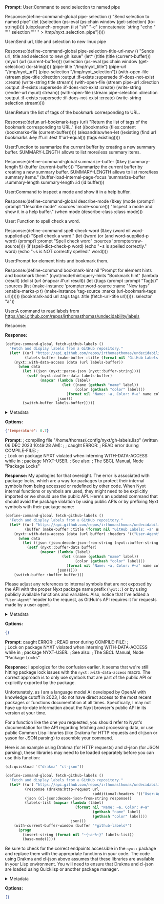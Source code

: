 **Prompt:**
User:Command to send selection to named pipe

Response:(define-command-global pipe-selection ()
"Send selection to named pipe"
(let ((selection (ps-eval (ps:chain window (get-selection) (to-string)))))
    (uiop:launch-program (list "sh" "-c" (concatenate 'string "echo " "'" selection "'" " > /tmp/nyxt_selection_pipe")))))


User:Send url, title and selection to new linux pipe

Response:(define-command-global pipe-selection-title-url-new ()
"Sends url, title and selection to new gh issue"
(let* ((title (title (current-buffer)))
        (myurl (url (current-buffer)))
        (selection (ps-eval (ps:chain window (get-selection) (to-string))))
        (pipe-title "/tmp/nyxt_title")
        (pipe-url "/tmp/nyxt_url")
        (pipe-selection "/tmp/nyxt_selection"))
    (with-open-file (stream pipe-title
                        :direction :output
                        :if-exists :supersede
                        :if-does-not-exist :create)
    (write-string title stream))
    (with-open-file (stream pipe-url
                        :direction :output
                        :if-exists :supersede
                        :if-does-not-exist :create)
    (write-string (render-url myurl) stream))
    (with-open-file (stream pipe-selection
                        :direction :output
                        :if-exists :supersede
                        :if-does-not-exist :create)
    (write-string selection stream))))


User:Return the list of tags of the bookmark corresponding to URL.

Response:(defun url-bookmark-tags (url)
"Return the list of tags of the bookmark corresponding to URL."
(let ((bookmarks (files:content (bookmarks-file (current-buffer)))))
(alexandria:when-let ((existing
                       (find url bookmarks :key #'url :test #'url-equal)))
  (tags existing))))


User:Function to summarize the current buffer by creating a new summary buffer.
SUMMARY-LENGTH allows to list more/less summary items.

Response:(define-command-global summarize-buffer
(&key (summary-length 5) (buffer (current-buffer)))
"Summarize the current buffer by creating a new summary buffer.
SUMMARY-LENGTH allows to list more/less summary items."
(buffer-load-internal-page-focus 'summarize-buffer :summary-length
                                summary-length :id (id buffer)))


User:Command to inspect a mode and show it in a help buffer.

Response:(define-command-global describe-mode
(&key (mode (prompt1 :prompt "Describe mode" :sources 'mode-source)))
"Inspect a mode and show it in a help buffer."
(when mode (describe-class :class mode)))

User: Function to spell check a word.

Response:(define-command spell-check-word
    (&key (word nil word-supplied-p))
"Spell check a word."
(let ((word
        (or (and word-supplied-p word)
            (prompt1 :prompt "Spell check word" :sources
                    'prompter:raw-source))))
    (if (spell-dict-check-p word)
        (echo "~s is spelled correctly." word)
        (echo "~s is NOT correctly spelled." word))))


User:Prompt for element hints and bookmark them.

Response:(define-command bookmark-hint
nil
"Prompt for element hints and bookmark them."
(nyxt/mode/hint:query-hints "Bookmark hint"
                            (lambda (result)
                                (dolist (url (mapcar #'url result))
                                (let ((tags
                                        (prompt :prompt "Tag(s)" :sources
                                                (list
                                                (make-instance
                                                'prompter:word-source :name
                                                "New tags" :enable-marks-p
                                                t)
                                                (make-instance 'tag-source
                                                                :marks
                                                                (url-bookmark-tags
                                                                url))))))
                                    (bookmark-add url :tags tags :title
                                                (fetch-url-title url)))))
                            :selector "a"))


User:A command to read labels from https://api.github.com/repos/irthomasthomas/undecidability/labels

Response:


**Response:**
```lisp
(define-command-global fetch-github-labels ()
  "Fetch and display labels from a GitHub repository."
  (let* ((url "https://api.github.com/repos/irthomasthomas/undecidability/labels")
         (labels-buffer (make-buffer :title (format nil "GitHub Labels: ~a" url))))
    (nyxt::with-data-access (data (url labels-buffer))
      (when data
        (let ((json (nyxt::parse-json (nyxt::buffer-string))))
          (setf (nyxt::buffer-data labels-buffer)
                (mapcar (lambda (label)
                          (let ((name (gethash "name" label))
                                (color (gethash "color" label)))
                            (format nil "Name: ~a, Color: #~a" name color)))
                        json)))
        (switch-buffer labels-buffer)))))
```

<details><summary>Metadata</summary>

- Duration: 12988 ms
- Datetime: 2023-12-05T21:22:21.552442
- Model: gpt-4-1106-preview

</details>

**Options:**
```json
{"temperature": 0.7}
```

**Prompt:**
; compiling file "/home/thomas/.config/nyxt/gh-labels.lisp" (written 06 DEC 2023 10:49:28 AM):
; 
; caught ERROR:
;   READ error during COMPILE-FILE:
;   
;     Lock on package NYXT violated when interning WITH-DATA-ACCESS while in
;     package NYXT-USER.
;   See also:
;     The SBCL Manual, Node "Package Locks"

**Response:**
My apologies for that oversight. The error is associated with package locks, which are a way for packages to protect their internal symbols from being accessed or redefined by other code. When Nyxt internal functions or symbols are used, they might need to be explicitly imported or we should use the public API. Here's an updated command that should avoid the package violation by using public APIs or by prefixing Nyxt symbols with their package name:

```lisp
(define-command-global fetch-github-labels ()
  "Fetch and display labels from a GitHub repository."
  (let* ((url "https://api.github.com/repos/irthomasthomas/undecidability/labels")
         (buffer (make-buffer :title (format nil "GitHub Labels: ~a" url))))
    (nyxt::with-data-access (data (url buffer) :headers '(("User-Agent" . "Nyxt")))
      (when data
        (let ((json (json:decode-json-from-string (nyxt::buffer-string buffer))))
          (setf (nyxt::buffer-data buffer)
                (mapcar (lambda (label)
                          (let ((name (gethash "name" label))
                                (color (gethash "color" label)))
                            (format nil "Name: ~a, Color: #~a" name color)))
                        json)))))
    (switch-buffer :buffer buffer)))
```

Please adjust any references to internal symbols that are not exposed by the API with the proper Nyxt package name prefix (`nyxt::`) or by using publicly available functions and variables. Also, notice that I've added a `"User-Agent"` header to the request, as GitHub's API requires it for requests made by a user agent.

<details><summary>Metadata</summary>

- Duration: 32748 ms
- Datetime: 2023-12-06T10:52:24.320953
- Model: gpt-4-1106-preview

</details>

**Options:**
```json
{}
```

**Prompt:**
caught ERROR:
;   READ error during COMPILE-FILE:
;   
;     Lock on package NYXT violated when interning WITH-DATA-ACCESS while in
;     package NYXT-USER.
;   See also:
;     The SBCL Manual, Node "Package Locks"

**Response:**
I apologize for the confusion earlier. It seems that we're still hitting package lock issues with the `nyxt::with-data-access` macro. The correct approach is to only use symbols that are part of the public API or explicitly exported by the package.

Unfortunately, as I am a language model AI developed by OpenAI with knowledge cutoff in 2023, I do not have direct access to the most recent packages or functions documentation at all times. Specifically, I may not have up-to-date information about the Nyxt browser's public API in its version at your time.

For a function like the one you requested, you should refer to Nyxt's documentation for the API regarding fetching and processing data, or use public Common Lisp libraries (like Drakma for HTTP requests and cl-json or yason for JSON parsing) to assemble your command.

Here is an example using Drakma (for HTTP requests) and cl-json (for JSON parsing), these libraries may need to be loaded separately before you can use this function:

```lisp
(ql:quickload '("drakma" "cl-json"))

(define-command-global fetch-github-labels ()
  "Fetch and display labels from a GitHub repository."
  (let* ((url "https://api.github.com/repos/irthomasthomas/undecidability/labels")
         (response (drakma:http-request url
                                        :additional-headers '(("User-Agent" . "Nyxt/3"))))
         (json (cl-json:decode-json-from-string response))
         (labels-list (mapcar (lambda (label)
                                (format nil "Name: ~a, Color: #~a"
                                        (gethash "name" label)
                                        (gethash "color" label)))
                              json)))
    (with-current-buffer-window (buffer "*github-labels*")
      (progn
        (insert-string (format nil "~{~a~%~}" labels-list))
        (base-mode)))))
```

Be sure to check for the correct endpoints accessible in the `nyxt:` package and replace them with the appropriate functions in your code. The code using Drakma and cl-json above assumes that these libraries are available in your Lisp environment. You will need to ensure that Drakma and cl-json are loaded using Quicklisp or another package manager.

<details><summary>Metadata</summary>

- Duration: 39076 ms
- Datetime: 2023-12-06T10:54:14.392000
- Model: gpt-4-1106-preview

</details>

**Options:**
```json
{}
```

